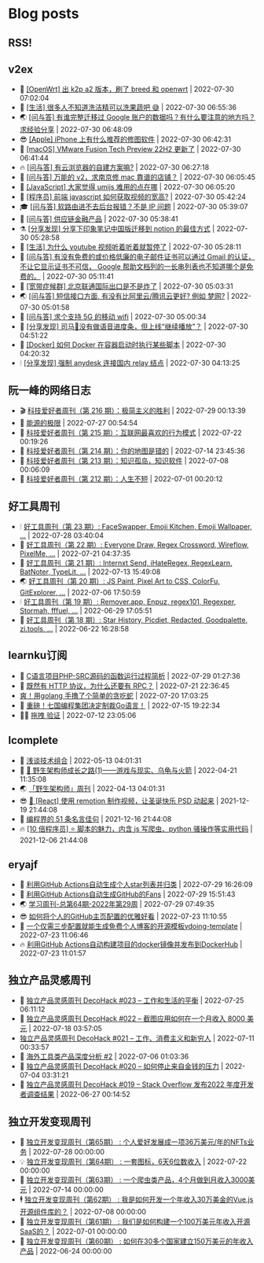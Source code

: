 # Blog posts
## RSS!



## v2ex

<!-- v2ex:START  -->
- 🫶 [[OpenWrt] 出 k2p a2 版本，刷了 breed 和 openwrt](https://www.v2ex.com/t/869645#reply0) | 2022-07-30 07:02:04 
- 🧰 [[生活] 很多人不知道洗洁精可以洗果蔬吧 😅](https://www.v2ex.com/t/869644#reply4) | 2022-07-30 06:55:36 
- 🌏 [[问与答] 有谁完整迁移过 Google 账户的数据吗？有什么要注意的地方吗？求经验分享](https://www.v2ex.com/t/869643#reply1) | 2022-07-30 06:48:09 
- 😎 [[Apple] iPhone 上有什么推荐的修图软件](https://www.v2ex.com/t/869642#reply3) | 2022-07-30 06:42:31 
- 💂 [[macOS] VMware Fusion Tech Preview 22H2 更新了](https://www.v2ex.com/t/869641#reply1) | 2022-07-30 06:41:44 
- 🔥 [[问与答] 有云浏览器的自建方案嘛?](https://www.v2ex.com/t/869640#reply4) | 2022-07-30 06:27:18 
- 🦅 [[问与答] 万能的 v2，求南京修 mac 靠谱的店铺？](https://www.v2ex.com/t/869639#reply0) | 2022-07-30 06:05:45 
- 🙉 [[JavaScript] 大家觉得 umijs 难用的点在哪](https://www.v2ex.com/t/869638#reply1) | 2022-07-30 06:05:20 
- 💫 [[程序员] 前端 javascript 如何获取视频的宽高?](https://www.v2ex.com/t/869637#reply3) | 2022-07-30 05:42:24 
- 🎓 [[问与答] 软路由进不去后台报错？不是 IP 问题](https://www.v2ex.com/t/869636#reply3) | 2022-07-30 05:39:07 
- 🗽 [[问与答] 供应链金融产品](https://www.v2ex.com/t/869635#reply0) | 2022-07-30 05:38:41 
- ⚗️ [[分享发现] 分享下印象笔记中国版迁移到 notion 的最佳方式](https://www.v2ex.com/t/869634#reply1) | 2022-07-30 05:28:58 
- 🦍 [[生活] 为什么 youtube 视频听着听着就暂停了](https://www.v2ex.com/t/869633#reply1) | 2022-07-30 05:28:11 
- 🤩 [[问与答] 有没有免费的或价格低廉的电子邮件证书可以通过 Gmail 的认证，不让它显示证书不可信， Google 帮助文档列的一长串列表也不知道哪个是免费的。](https://www.v2ex.com/t/869630#reply1) | 2022-07-30 05:11:41 
- 🙉 [[宽带症候群] 北京联通国际出口是不是炸了](https://www.v2ex.com/t/869629#reply3) | 2022-07-30 05:03:31 
- 🌏 [[问与答] 短信接口方面, 有没有比阿里云/腾讯云更好? 例如 梦网?](https://www.v2ex.com/t/869628#reply0) | 2022-07-30 05:01:58 
- 🐘 [[问与答] 求个支持 5G 的移动 wifi](https://www.v2ex.com/t/869627#reply13) | 2022-07-30 05:00:34 
- 🧰 [[分享发现] 司马🐲没有做语音进度条，但上线“继续播放”？](https://www.v2ex.com/t/869626#reply3) | 2022-07-30 04:51:22 
- 💃 [[Docker] 如何 Docker 在容器启动时执行某些脚本](https://www.v2ex.com/t/869624#reply2) | 2022-07-30 04:20:32 
- 🕯 [[分享发现] 强制 anydesk 连接国内 relay 结点](https://www.v2ex.com/t/869623#reply4) | 2022-07-30 04:13:25 <!-- v2ex:END -->

## 阮一峰的网络日志

<!-- ruanyf:START -->
- 🎬 [科技爱好者周刊（第 216 期）：极简主义的胜利](http://www.ruanyifeng.com/blog/2022/07/weekly-issue-216.html) | 2022-07-29 00:13:39 
- 💄 [能源的极限](http://www.ruanyifeng.com/blog/2022/07/energy-consumption.html) | 2022-07-27 00:54:54 
- 🐎 [科技爱好者周刊（第 215 期）：互联网最喜欢的行为模式](http://www.ruanyifeng.com/blog/2022/07/weekly-issue-215.html) | 2022-07-22 00:19:26 
- 🤔 [科技爱好者周刊（第 214 期）：你的地图是错的](http://www.ruanyifeng.com/blog/2022/07/weekly-issue-214.html) | 2022-07-14 23:45:36 
- 🧠 [科技爱好者周刊（第 213 期）：知识孤岛，知识软件](http://www.ruanyifeng.com/blog/2022/07/weekly-issue-213.html) | 2022-07-08 00:06:09 
- 🎃 [科技爱好者周刊（第 212 期）：人生不短](http://www.ruanyifeng.com/blog/2022/07/weekly-issue-212.html) | 2022-07-01 00:20:12 <!-- ruanyf:END -->

## 好工具周刊

<!-- bestxtools:START -->
- 🕯 [好工具周刊（第 23 期）: FaceSwapper, Emoji Kitchen, Emoji Wallpaper, ...](https://discuss-cn.bestxtools.com/d/61/1) | 2022-07-28 03:40:04 
- 🦩 [好工具周刊（第 22 期）: Everyone Draw, Regex Cross­word, Wireflow, PixelMe, ...](https://discuss-cn.bestxtools.com/d/60/1) | 2022-07-21 04:37:35 
- 🦄 [好工具周刊（第 21 期）: Internxt Send, iHateRegex, RegexLearn, BatNoter, TypeLit, ...](https://discuss-cn.bestxtools.com/d/58/1) | 2022-07-13 15:49:08 
- 🌏 [好工具周刊（第 20 期）: JS Paint, Pixel Art to CSS, ColorFu, GitExplorer, ...](https://discuss-cn.bestxtools.com/d/57/1) | 2022-07-06 17:50:59 
- 🕯 [好工具周刊（第 19 期）: Remover.app, Enpuz, regex101, Regexper, Stormah, fffuel, ...](https://discuss-cn.bestxtools.com/d/56/1) | 2022-06-29 17:05:51 
- 📝 [好工具周刊（第 18 期）: Star History, Picdiet, Redacted, Goodpalette, zi.tools, ...](https://discuss-cn.bestxtools.com/d/47/1) | 2022-06-22 16:28:58 <!-- bestxtools:END -->


## learnku订阅

<!-- learnku:START -->
- 🦅 [C语言项目PHP-SRC源码的函数运行过程简析](https://learnku.com/articles/70182) | 2022-07-29 01:27:36 
- 🦅 [既然有 HTTP 协议，为什么还要有 RPC？](https://learnku.com/laravel/t/69972) | 2022-07-21 22:36:45 
-  [爽！用golang 手撸了个简单的贪吃蛇](https://learnku.com/articles/69912) | 2022-07-20 17:03:25 
- 🌈 [重磅！七国编程集团决定制裁Go语言！](https://learnku.com/articles/69766) | 2022-07-15 19:22:34 
- 🧑‍🏫 [拖拽 验证](https://learnku.com/articles/69652) | 2022-07-12 23:05:06 <!-- learnku:END -->



## lcomplete

<!-- lcomplete:START -->
- 🫶 [浅谈技术组合](http://codelc.com/post/essay/%E6%B5%85%E8%B0%88%E6%8A%80%E6%9C%AF%E7%BB%84%E5%90%88/) | 2022-05-13 04:01:31 
- 🧰 [🐒 野生架构师成长之路&lpar;1&rpar;——游戏与现实、乌龟与火箭](http://codelc.com/post/growup/s01/) | 2022-04-21 11:35:08 
- 🌏 [「野生架构师」周刊](http://codelc.com/post/essay/%E9%87%8E%E7%94%9F%E6%9E%B6%E6%9E%84%E5%B8%88%E5%91%A8%E5%88%8A%E4%BB%8B%E7%BB%8D/) | 2022-04-13 04:01:31 
- 😎 [🎄 [React] 使用 remotion 制作视频，让圣诞快乐 PSD 动起来](http://codelc.com/post/dev/js/remotion/) | 2021-12-19 21:44:08 
- 💂 [编程界的 51 条名言佳句](http://codelc.com/post/dev/thinking/quotes/) | 2021-12-16 21:44:08 
- 🔥 [[10 倍程序员] ⭐ 脚本的魅力，内含 js 写爬虫、python 骚操作等实用代码](http://codelc.com/post/dev/10x/script/) | 2021-12-06 21:44:08 <!-- lcomplete:END -->

## eryajf

<!-- eryajf:START -->
- 🫶 [利用GitHub Actions自动生成个人star列表并归类](https://wiki.eryajf.net/pages/4ba0f4/) | 2022-07-29 16:26:09 
- 🧰 [利用GitHub Actions自动生成GitHub的Fans](https://wiki.eryajf.net/pages/db92f0/) | 2022-07-29 15:51:43 
- 🌏 [学习周刊-总第64期-2022年第29周](https://wiki.eryajf.net/pages/6e74fb/) | 2022-07-29 07:49:35 
- 😎 [如何将个人的GitHub主页配置的优雅好看](https://wiki.eryajf.net/pages/d195b4/) | 2022-07-23 11:10:55 
- 💂 [一个仅需三步配置就能生成免费个人博客的开源模板vdoing-template](https://wiki.eryajf.net/pages/48e307/) | 2022-07-23 11:06:46 
- 🔥 [利用GitHub Actions自动构建项目的docker镜像并发布到DockerHub](https://wiki.eryajf.net/pages/5baf0a/) | 2022-07-23 11:01:57 <!-- eryajf:END -->



## 独立产品灵感周刊

<!-- DecoHack:START -->
- 🦣 [独立产品灵感周刊 DecoHack #023 – 工作和生活的平衡](https://www.decohack.com/Post/802) | 2022-07-25 06:11:12 
- 🤡 [独立产品灵感周刊 DecoHack #022 – 截图应用如何在一个月收入 8000 美元](https://www.decohack.com/Post/774) | 2022-07-18 03:57:05 
-  [独立产品灵感周刊 DecoHack #021 – 工作、消费主义和新穷人](https://www.decohack.com/Post/753) | 2022-07-11 00:33:57 
- 🐲 [海外工具类产品深度分析 #2](https://www.decohack.com/Post/746) | 2022-07-06 01:03:36 
- 🦅 [独立产品灵感周刊 DecoHack #020 – 如何停止来自金钱的压力](https://www.decohack.com/Post/728) | 2022-07-04 03:31:21 
- 🧰 [独立产品灵感周刊 DecoHack #019 – Stack Overflow 发布2022 年度开发者调查结果](https://www.decohack.com/Post/699) | 2022-06-27 00:14:52 <!-- DecoHack:END -->

## 独立开发变现周刊

<!-- easyindie:START -->
- 💂 [独立开发变现周刊（第65期） : 个人爱好发展成一项36万美元/年的NFTs业务](https://www.ezindie.com/weekly/issue-65) | 2022-07-28 00:00:00 
- 💡 [独立开发变现周刊（第64期） : 一套图标，6天6位数收入](https://www.ezindie.com/weekly/issue-64) | 2022-07-22 00:00:00 
- 🌋 [独立开发变现周刊（第63期） : 一个爬虫类产品，4个月做到月收入3000美元](https://www.ezindie.com/weekly/issue-63) | 2022-07-14 00:00:00 
- 🕴 [独立开发变现周刊（第62期） : 我是如何开发一个年收入30万美金的Vue.js开源组件库的？](https://www.ezindie.com/weekly/issue-62) | 2022-07-08 00:00:00 
- 🎊 [独立开发变现周刊（第61期） : 我们是如何构建一个100万美元年收入开源SaaS的？](https://www.ezindie.com/weekly/issue-61) | 2022-07-01 00:00:00 
- 🤔 [独立开发变现周刊（第60期） : 如何在30多个国家建立150万美元的年收入产品](https://www.ezindie.com/weekly/issue-60) | 2022-06-24 00:00:00 <!-- easyindie:END -->



